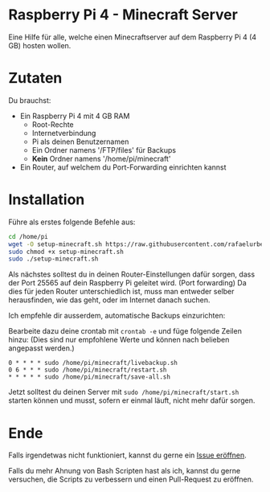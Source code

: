 # Raspberry Pi 4 - Minecraft Server
Eine Hilfe für alle, welche einen Minecraftserver auf dem Raspberry Pi 4 (4 GB) hosten wollen.

# Zutaten

Du brauchst:

- Ein Raspberry Pi 4 mit 4 GB RAM
    - Root-Rechte
    - Internetverbindung
    - Pi als deinen Benutzernamen
    - Ein Ordner namens '/FTP/files' für Backups
    - **Kein** Ordner namens '/home/pi/minecraft'
- Ein Router, auf welchem du Port-Forwarding einrichten kannst

# Installation

Führe als erstes folgende Befehle aus:

```bash
cd /home/pi
wget -O setup-minecraft.sh https://raw.githubusercontent.com/rafaelurben/raspberrypi-minecraftserver/master/setup-minecraft.sh
sudo chmod +x setup-minecraft.sh
sudo ./setup-minecraft.sh
```

Als nächstes solltest du in deinen Router-Einstellungen dafür sorgen, dass der Port 25565 auf dein Raspberry Pi geleitet wird. (Port forwarding) Da dies für jeden Router unterschiedlich ist, muss man entweder selber herausfinden, wie das geht, oder im Internet danach suchen.


Ich empfehle dir ausserdem, automatische Backups einzurichten:

Bearbeite dazu deine crontab mit `crontab -e` und füge folgende Zeilen hinzu: (Dies sind nur empfohlene Werte und können nach belieben angepasst werden.)

```crontab
0 * * * * sudo /home/pi/minecraft/livebackup.sh
0 6 * * * sudo /home/pi/minecraft/restart.sh
* * * * * sudo /home/pi/minecraft/save-all.sh
```

Jetzt solltest du deinen Server mit `sudo /home/pi/minecraft/start.sh` starten können und musst, sofern er einmal läuft, nicht mehr dafür sorgen.

# Ende

Falls irgendetwas nicht funktioniert, kannst du gerne ein [Issue eröffnen](https://github.com/rafaelurben/raspberrypi-minecraftserver/issues).

Falls du mehr Ahnung von Bash Scripten hast als ich, kannst du gerne versuchen, die Scripts zu verbessern und einen Pull-Request zu eröffnen.
